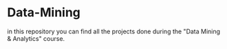 # Data-Mining
in this repository you can find all the projects done during the "Data Mining & Analytics" course.
